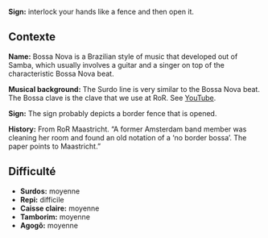 **Sign:** interlock your hands like a fence and then open it.

## Contexte

**Name:** Bossa Nova is a Brazilian style of music that developed out of Samba,
which usually involves a guitar and a singer on top of the characteristic Bossa
Nova beat.

**Musical background:** The Surdo line is very similar to the Bossa Nova beat.
The Bossa clave is the clave that we use at RoR. See
[YouTube](https://www.youtube.com/watch?v=mZ_mEmaJu98).

**Sign:** The sign probably depicts a border fence that is opened.

**History:** From RoR Maastricht. “A former Amsterdam band member was cleaning
her room and found an old notation of a ‘no border bossa’. The paper points to
Maastricht.”

## Difficulté

* **Surdos:** moyenne
* **Repi:** difficile
* **Caisse claire:** moyenne
* **Tamborim:** moyenne
* **Agogô:** moyenne
